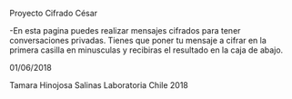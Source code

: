 ﻿Proyecto Cifrado César

-En esta pagina puedes realizar mensajes cifrados para tener 
conversaciones privadas. Tienes que poner tu mensaje a cifrar en la primera casilla en minusculas y recibiras el resultado en la caja de abajo.



01/06/2018

Tamara Hinojosa Salinas
Laboratoria Chile 2018